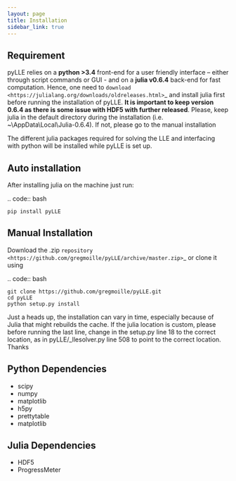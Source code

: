 ```yaml
---
layout: page
title: Installation
sidebar_link: true
---
```


## Requirement


pyLLE relies on a **python >3.4** front-end for a user friendly interface – either through script commands or GUI - and on a **julia v0.6.4** back-end for fast computation. Hence, one need to `download <https://julialang.org/downloads/oldreleases.html>`_ and install julia first before running the installation of pyLLE. **It is important to keep version 0.6.4 as there is some issue with HDF5 with further released**. Please, keep julia in the default directory during the installation (i.e. ~\AppData\Local\Julia-0.6.4\). If not, please go to the manual installation

The different julia packages required for solving the LLE and interfacing with python will be installed while pyLLE is set up. 


## Auto installation


After installing julia on the machine just run: 

.. code:: bash

    pip install pyLLE


## Manual Installation


Download the .zip `repository <https://github.com/gregmoille/pyLLE/archive/master.zip>`_ or clone it using 

.. code:: bash

    git clone https://github.com/gregmoille/pyLLE.git
    cd pyLLE
    python setup.py install

Just a heads up, the installation can vary in time, especially because of Julia that might rebuilds the cache. If the julia location is custom, please before running the last line, change in the setup.py line 18 to the correct location, as in pyLLE/_llesolver.py line 508 to point to the correct location. Thanks

## Python Dependencies


- scipy
- numpy
- matplotlib
- h5py
- prettytable
- matplotlib

## Julia Dependencies

- HDF5
- ProgressMeter